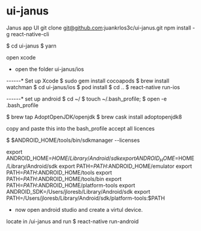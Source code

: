 # ui-janus
Janus app UI
git clone git@github.com:juankrlos3c/ui-janus.git
npm install -g react-native-cli

$ cd ui-janus
$ yarn

open xcode
- open the folder ui-janus/ios

------* Set up Xcode
$ sudo gem install cocoapods
$ brew install watchman
$ cd ui-janus/ios
$ pod install
$ cd ..
$ react-native run-ios

------* set up android
$ cd ~/
$ touch ~/.bash_profile;
$ open -e .bash_profile

$ brew tap AdoptOpenJDK/openjdk
$ brew cask install adoptopenjdk8

copy and paste this into the bash_profile
accept all licences

$ $ANDROID_HOME/tools/bin/sdkmanager --licenses

export ANDROID_HOME=$HOME/Library/Android/sdk 
export ANDROID_HOME=$HOME/Library/Android/sdk 
export PATH=$PATH:$ANDROID_HOME/emulator 
export PATH=$PATH:$ANDROID_HOME/tools 
export PATH=$PATH:$ANDROID_HOME/tools/bin 
export PATH=$PATH:$ANDROID_HOME/platform-tools
export ANDROID_SDK=/Users/jloresb/Library/Android/sdk
export PATH=/Users/jloresb/Library/Android/sdk/platform-tools:$PATH

- now open android studio and create a virtul device.

locate in /ui-janus and run $ react-native run-android
